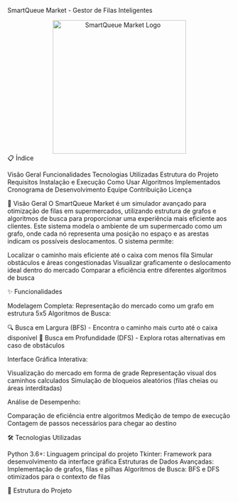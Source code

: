 SmartQueue Market - Gestor de Filas Inteligentes
<div align="center">
  <img src="[Insira o caminho da logo aqui]" alt="SmartQueue Market Logo" width="300">
</div>
📋 Índice

Visão Geral
Funcionalidades
Tecnologias Utilizadas
Estrutura do Projeto
Requisitos
Instalação e Execução
Como Usar
Algoritmos Implementados
Cronograma de Desenvolvimento
Equipe
Contribuição
Licença

📝 Visão Geral
O SmartQueue Market é um simulador avançado para otimização de filas em supermercados, utilizando estrutura de grafos e algoritmos de busca para proporcionar uma experiência mais eficiente aos clientes. Este sistema modela o ambiente de um supermercado como um grafo, onde cada nó representa uma posição no espaço e as arestas indicam os possíveis deslocamentos.
O sistema permite:

Localizar o caminho mais eficiente até o caixa com menos fila
Simular obstáculos e áreas congestionadas
Visualizar graficamente o deslocamento ideal dentro do mercado
Comparar a eficiência entre diferentes algoritmos de busca

✨ Funcionalidades

Modelagem Completa: Representação do mercado como um grafo em estrutura 5x5
Algoritmos de Busca:

🔍 Busca em Largura (BFS) - Encontra o caminho mais curto até o caixa disponível
🔎 Busca em Profundidade (DFS) - Explora rotas alternativas em caso de obstáculos


Interface Gráfica Interativa:

Visualização do mercado em forma de grade
Representação visual dos caminhos calculados
Simulação de bloqueios aleatórios (filas cheias ou áreas interditadas)


Análise de Desempenho:

Comparação de eficiência entre algoritmos
Medição de tempo de execução
Contagem de passos necessários para chegar ao destino



🛠️ Tecnologias Utilizadas

Python 3.6+: Linguagem principal do projeto
Tkinter: Framework para desenvolvimento da interface gráfica
Estruturas de Dados Avançadas: Implementação de grafos, filas e pilhas
Algoritmos de Busca: BFS e DFS otimizados para o contexto de filas

📂 Estrutura do Projeto
